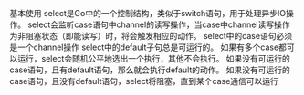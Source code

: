 基本使用
select是Go中的一个控制结构，类似于switch语句，用于处理异步IO操作。
select会监听case语句中channel的读写操作，当case中channel读写操作为非阻塞状态（即能读写）时，将会触发相应的动作。
  select中的case语句必须是一个channel操作
  select中的default子句总是可运行的。
如果有多个case都可以运行，select会随机公平地选出一个执行，其他不会执行。
如果没有可运行的case语句，且有default语句，那么就会执行default的动作。
如果没有可运行的case语句，且没有default语句，select将阻塞，直到某个case通信可以运行
